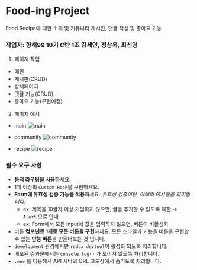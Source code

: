 # Food-ing Project

Food Recipe에 대한 소개 및 커뮤니티 게시판, 댓글 작성 및 좋아요 기능

### 작업자: 항해99 10기 C반 1조 김세연, 정상욱, 최신영

1. 페이지 작업

- 메인
- 게시판(CRUD)
- 상세페이지
- 댓글 기능(CRUD)
- 좋아요 기능(구현예정)

2. 페이지 예시

- main
  ![main](https://cdn.discordapp.com/attachments/1037267111585792020/1051536510354206731/2022-12-09_2.27.02.png)

- community
  ![community](https://cdn.discordapp.com/attachments/1037267111585792020/1051536511037870110/2022-12-09_2.54.21.png)

- recipe
  ![recipe](https://cdn.discordapp.com/attachments/1037267111585792020/1051536510693949440/2022-12-09_3.13.31.png)

### 필수 요구 사항

- **동적 라우팅을 사용**하세요.
- 1개 이상의 `Custom Hook`을 구현하세요.
- **Form에 유효성 검증 기능을 적용**하세요. _유효성 검증이란, 아래의 예시들을 의미합니다._
  - ex: 제목을 10글자 이상 기입하지 않으면, 글을 추가할 수 없도록 제한 → `Alert` 으로 안내
  - ex: Form에서 모든 input에 값을 입력하지 않으면, 버튼이 비활성화
- 버튼 **컴포넌트 1개로 모든 버튼을 구현**하세요. 모든 스타일과 기능을 버튼을 구현할 수 있는 **만능 버튼**을 만들어보는 것 입니다.
- `development` 환경에서만 `redux devtool`이 활성화 되도록 처리합니다.
- 배포된 결과물에서는 `console.log()` 가 보이지 않도록 처리합니다.
- `.env` 를 이용해서 API 서버의 URL 코드상에서 숨기도록 처리합니다.
